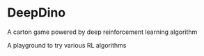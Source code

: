 # DeepDino
A carton game powered by deep reinforcement  learning algorithm 

A playground to try various RL algorithms 
